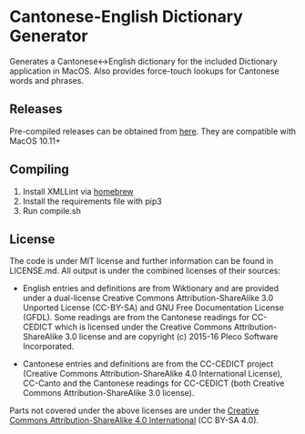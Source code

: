 # Cantonese-English Dictionary Generator
Generates a Cantonese<->English dictionary for the included Dictionary application in MacOS. Also provides force-touch lookups for Cantonese words and phrases.

## Releases
Pre-compiled releases can be obtained from [here](https://github.com/Jackson-S/Cantonese-English-Dictionary/releases). They are compatible with MacOS 10.11+

## Compiling
1. Install XMLLint via [homebrew](brew.sh)
2. Install the requirements file with pip3
3. Run compile.sh

## License
The code is under MIT license and further information can be found in LICENSE.md.
All output is under the combined licenses of their sources:
- English entries and definitions are from Wiktionary and are provided under a dual-license Creative Commons Attribution-ShareAlike 3.0 Unported License (CC-BY-SA) and GNU Free Documentation License (GFDL). Some readings are from the Cantonese readings for CC-CEDICT which is licensed under the Creative Commons Attribution-ShareAlike 3.0 license and are copyright (c) 2015-16 Pleco Software Incorporated.

- Cantonese entries and definitions are from the CC-CEDICT project (Creative Commons Attribution-ShareAlike 4.0 International License),  CC-Canto and the Cantonese readings for CC-CEDICT (both Creative Commons Attribution-ShareAlike 3.0 license).

Parts not covered under the above licenses are under the [Creative Commons Attribution-ShareAlike 4.0 International](https://creativecommons.org/licenses/by-sa/4.0/) (CC BY-SA 4.0).